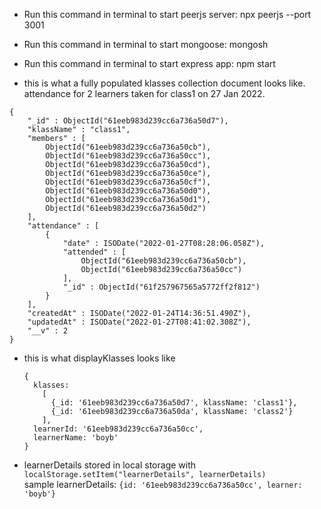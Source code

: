 - Run this command in terminal to start peerjs server:
  npx peerjs --port 3001

- Run this command in terminal to start mongoose:
  mongosh

- Run this command in terminal to start express app:
  npm start

- this is what a fully populated klasses collection document looks like. attendance for 2 learners taken for class1 on 27 Jan 2022.

```
{
    "_id" : ObjectId("61eeb983d239cc6a736a50d7"),
    "klassName" : "class1",
    "members" : [
        ObjectId("61eeb983d239cc6a736a50cb"),
        ObjectId("61eeb983d239cc6a736a50cc"),
        ObjectId("61eeb983d239cc6a736a50cd"),
        ObjectId("61eeb983d239cc6a736a50ce"),
        ObjectId("61eeb983d239cc6a736a50cf"),
        ObjectId("61eeb983d239cc6a736a50d0"),
        ObjectId("61eeb983d239cc6a736a50d1"),
        ObjectId("61eeb983d239cc6a736a50d2")
    ],
    "attendance" : [
        {
            "date" : ISODate("2022-01-27T08:28:06.058Z"),
            "attended" : [
                ObjectId("61eeb983d239cc6a736a50cb"),
                ObjectId("61eeb983d239cc6a736a50cc")
            ],
            "_id" : ObjectId("61f257967565a5772ff2f812")
        }
    ],
    "createdAt" : ISODate("2022-01-24T14:36:51.490Z"),
    "updatedAt" : ISODate("2022-01-27T08:41:02.308Z"),
    "__v" : 2
}
```

- this is what displayKlasses looks like

  ```
  {
    klasses:
      [
        {_id: '61eeb983d239cc6a736a50d7', klassName: 'class1'},
        {_id: '61eeb983d239cc6a736a50da', klassName: 'class2'}
      ],
    learnerId: '61eeb983d239cc6a736a50cc',
    learnerName: 'boyb'
  }
  ```

- learnerDetails stored in local storage with `localStorage.setItem("learnerDetails", learnerDetails)`
  <br>sample learnerDetails: `{id: '61eeb983d239cc6a736a50cc', learner: 'boyb'}`
